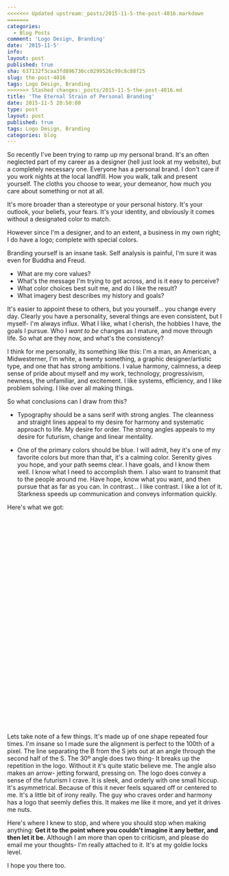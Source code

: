 ```yaml
---
<<<<<<< Updated upstream:_posts/2015-11-5-the-post-4016.markdown
=======
categories:
  - Blog Posts
comment: 'Logo Design, Branding'
date: '2015-11-5'
info:
layout: post
published: true
sha: 637132f3caa3fd896730cc0299526c99c8c88f25
slug: the-post-4016
tags: Logo Design, Branding
>>>>>>> Stashed changes:_posts/2015-11-5-the-post-4016.md
title: 'The Eternal Strain of Personal Branding'
date: 2015-11-5 20:50:00
type: post
layout: post
published: true
tags: Logo Design, Branding
categories: blog
---
```

So recently I've been trying to ramp up my personal brand. It's an often neglected part of my career as a designer (hell just look at my website), but a completely necessary one. Everyone has a personal brand. I don't care if you work nights at the local landfill. How you walk, talk and present yourself. The cloths you choose to wear, your demeanor,  how much you care about something or not at all.

It's more broader than a stereotype or your personal history. It's your outlook, your beliefs, your fears.  It's your identity, and obviously it comes without a designated color to match.

However since I'm a designer, and to an extent, a business in my own right; I do have a logo; complete with special colors.

Branding yourself is an insane task. Self analysis is painful, I'm sure it was even for Buddha and Freud.

- What are my core values?
- What's the message I'm trying to get across, and is it easy to perceive?
- What color choices best suit me, and do I like the result?
- What imagery best describes my history and goals?

It's easier to appoint these to others, but you yourself... you change every day. Clearly you have a personality, several things are even consistent, but I myself- I'm always influx. What I like, what I cherish, the hobbies I have, the goals I pursue. Who I *want to be* changes as I mature, and move through life. So what are they now, and what's the consistency?

I think for me personally, its something like this: I'm a man, an American, a Midwesterner, I'm white,  a twenty something, a graphic designer/artistic type, and one that has strong ambitions. I value harmony, calmness, a deep sense of pride about myself and my work, technology, progressivism, newness, the unfamiliar, and excitement. I like systems, efficiency, and I like problem solving. I like over all making things.

So what conclusions can I draw from this?
- Typography should be a sans serif with strong angles. The cleanness and straight lines appeal to my desire for harmony and systematic approach to life. My desire for order. The strong angles appeals to my desire for futurism, change and linear mentality.

- One of the primary colors should be blue. I will admit, hey it's one of my favorite colors but more than that, it's a calming color. Serenity gives you hope, and your path seems clear. I have goals, and I know them well. I know what I need to accomplish them. I also want to transmit that to the people around me. Have hope, know what you want, and then pursue that as far as you can. In contrast... I like contrast. I like a lot of it. Starkness speeds up communication and conveys information quickly.

Here's what we got:

<svg class="logo-jet" version="1.1"
	 xmlns="http://www.w3.org/2000/svg" xmlns:xlink="http://www.w3.org/1999/xlink" xmlns:a="http://ns.adobe.com/AdobeSVGViewerExtensions/3.0/"
	 x="0px" y="0px" width="427.8px" height="428px" viewBox="0 0 427.8 428" style="enable-background:new 0 0 427.8 428;"
	 xml:space="preserve">
<style type="text/css">
	.st0{fill:#FFFFFF;}
  .logo-jet{display: block; padding: 30px;}
</style>
<defs>
</defs>
<g>
	<path d="M0,0h427.8v428H0V0z"/>
	<g>
		<path class="st0" d="M322.4,159.8c6-6,9.1-15,9.1-27.2s-3-21.3-9.1-27.2c-6-6-13.6-9-22.8-9h-85.6v31.7h85.6
			c0.9,0,1.5,0.5,1.9,1.5c0.4,1,0.6,2,0.6,3s-0.2,1.9-0.6,3c-0.4,1-1.1,1.5-1.9,1.5h-85.6v31.7h85.6
			C308.6,168.8,316.3,165.8,322.4,159.8z M299.5,209.5c0.9,0,1.5,0.5,1.9,1.5c0.4,1,0.6,2,0.6,3c0,0.9-0.2,1.9-0.6,3
			c-0.4,1-1.1,1.5-1.9,1.5h-85.6v31.7h85.6c9.2,0,16.8-3,22.8-9c6-6,9.1-15,9.1-27.2c0-12.1-3-21.3-9.1-27.2c-6-6-13.6-9-22.8-9
			h-85.6v31.7H299.5z"/>
		<path class="st0" d="M128.3,259.1c-0.9,0-1.5-0.5-1.9-1.5c-0.4-1-0.6-2-0.6-3s0.2-1.9,0.6-3c0.4-1,1.1-1.5,1.9-1.5h76.6v-31.7
			h-76.6c-9.2,0-16.8,3-22.8,9s-9.1,15.1-9.1,27.2s3,21.2,9.1,27.2c6,6,13.7,9,22.8,9l101.3,0l-24.7-31.6H128.3z"/>
		<path class="st0" d="M238.6,290.8l60.8,0c0.9,0,1.5,0.5,1.9,1.5c0.4,1,0.6,2,0.6,3s-0.2,1.9-0.6,3c-0.4,1-1.1,1.5-1.9,1.5h-85.6
			v31.7h85.6c9.2,0,16.8-3,22.8-9c6-6,9.1-15,9.1-27.2s-3-21.3-9.1-27.2c-6-6-13.6-9-22.8-9h-85.6L238.6,290.8z"/>
	</g>
</g>
</svg>



Lets take note of a few things. It's made up of one shape repeated four times. I'm insane so I made sure the alignment is perfect to the 100th of  a pixel. The line separating the B from the S jets out at an angle through the second half  of the S. The 30º angle does two thing- It breaks up the repetition in the logo. Without it it's quite static believe me. The angle also makes an arrow- jetting forward, pressing on.
The logo does convey a sense of the futurism I crave. It is sleek, and orderly with one small hiccup. It's asymmetrical. Because of this it never feels squared off or centered to me. It's a little bit of irony really. The guy who craves order and harmony has a logo that seemly defies this. It makes me like it more, and yet it drives me nuts.

Here's where I knew to stop, and where you should stop when making anything: **Get it to the point where you couldn't imagine it any better, and then let it be.**  Although I am  more than open to criticism, and please do email me your thoughts- I'm really attached to it. It's at my goldie locks level.

I hope you there too.

